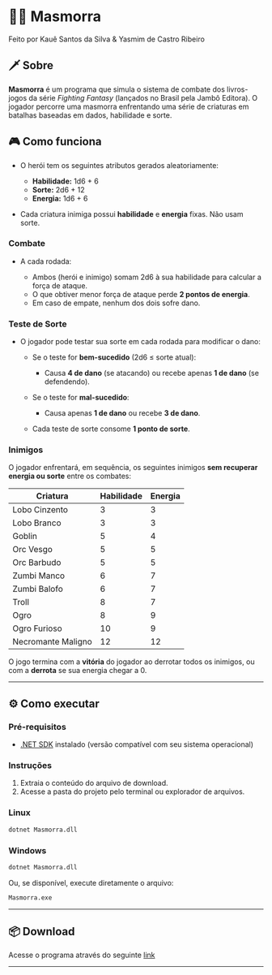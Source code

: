 # 🧙‍♂️ Masmorra

Feito por Kauê Santos da Silva & Yasmim de Castro Ribeiro

## 🗡️ Sobre

**Masmorra** é um programa que simula o sistema de combate dos livros-jogos da série *Fighting Fantasy* (lançados no Brasil pela Jambô Editora). O jogador percorre uma masmorra enfrentando uma série de criaturas em batalhas baseadas em dados, habilidade e sorte.

## 🎮 Como funciona

* O herói tem os seguintes atributos gerados aleatoriamente:

  * **Habilidade:** 1d6 + 6
  * **Sorte:** 2d6 + 12
  * **Energia:** 1d6 + 6

* Cada criatura inimiga possui **habilidade** e **energia** fixas. Não usam sorte.

### Combate

* A cada rodada:

  * Ambos (herói e inimigo) somam 2d6 à sua habilidade para calcular a força de ataque.
  * O que obtiver menor força de ataque perde **2 pontos de energia**.
  * Em caso de empate, nenhum dos dois sofre dano.

### Teste de Sorte

* O jogador pode testar sua sorte em cada rodada para modificar o dano:

  * Se o teste for **bem-sucedido** (2d6 ≤ sorte atual):

    * Causa **4 de dano** (se atacando) ou recebe apenas **1 de dano** (se defendendo).
  * Se o teste for **mal-sucedido**:

    * Causa apenas **1 de dano** ou recebe **3 de dano**.
  * Cada teste de sorte consome **1 ponto de sorte**.

### Inimigos

O jogador enfrentará, em sequência, os seguintes inimigos **sem recuperar energia ou sorte** entre os combates:

| Criatura           | Habilidade | Energia |
| ------------------ | ---------- | ------- |
| Lobo Cinzento      | 3          | 3       |
| Lobo Branco        | 3          | 3       |
| Goblin             | 5          | 4       |
| Orc Vesgo          | 5          | 5       |
| Orc Barbudo        | 5          | 5       |
| Zumbi Manco        | 6          | 7       |
| Zumbi Balofo       | 6          | 7       |
| Troll              | 8          | 7       |
| Ogro               | 8          | 9       |
| Ogro Furioso       | 10         | 9       |
| Necromante Maligno | 12         | 12      |

O jogo termina com a **vitória** do jogador ao derrotar todos os inimigos, ou com a **derrota** se sua energia chegar a 0.

---

## ⚙️ Como executar

### Pré-requisitos

* [.NET SDK](https://dotnet.microsoft.com/) instalado (versão compatível com seu sistema operacional)

### Instruções

1. Extraia o conteúdo do arquivo de download.
2. Acesse a pasta do projeto pelo terminal ou explorador de arquivos.

### Linux

```bash
dotnet Masmorra.dll
```

### Windows

```bash
dotnet Masmorra.dll
```

Ou, se disponível, execute diretamente o arquivo:

```bash
Masmorra.exe
```

---

## 📦 Download

Acesse o programa através do seguinte [link](download/Masmorra.zip)

---
